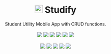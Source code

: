 <h1 align="center"> <img src="https://github.com/cmcodes1/Studify/blob/master/screens/StudifyLogo.png" width="25" height="25"> Studify </h1>
<p align="center">
  Student Utility Mobile App with CRUD functions. <br/> <br/>
  <img src="https://img.shields.io/badge/Platform-Android-brightgreen.svg" />
  <img src="https://img.shields.io/badge/Version-0.0.1-green.svg" />
  <img src="https://img.shields.io/badge/App_Size-38_MB-orange.svg" />
  <img src="https://img.shields.io/badge/Editor-VS_Code-0078d7.svg" />
  <img src="https://img.shields.io/badge/Framework-React_Native-61dbfb.svg" />
  <img src="https://img.shields.io/badge/Language-HTML,_CSS,_JS-red.svg" /> <br/> <br/>
  <img src="https://github.com/cmcodes1/Studify/blob/master/presentation/Profile.png" />
  <img src="https://github.com/cmcodes1/Studify/blob/master/presentation/Attendance.png" />
  <img src="https://github.com/cmcodes1/Studify/blob/master/presentation/Subjects.png" />
  <img src="https://github.com/cmcodes1/Studify/blob/master/presentation/To%20Do%20List.png" />
  <img src="https://github.com/cmcodes1/Studify/blob/master/presentation/Subjects.png" />
</p>

<!-- <b><h2 align="center">[CLICK HERE TO DOWNLOAD]()</h2></b> -->
